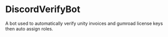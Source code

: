# DiscordVerifyBot
A bot used to automatically verify unity invoices and gumroad license keys then auto assign roles.
